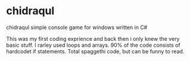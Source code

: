# chidraqul
chidraqul simple console game for windows written in C#

This was my first coding exprience and back then i only knew the very basic stuff.
I rarley used loops and arrays. 90% of the code consists of hardcodet if statements.
Total spaggethi code, but can be funny to read. 
